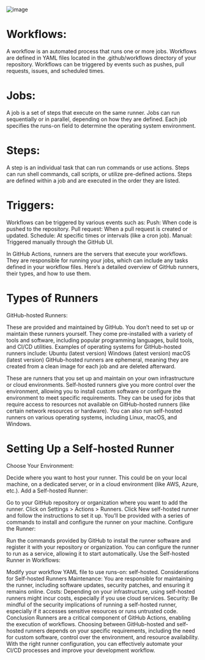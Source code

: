 ![image](https://github.com/user-attachments/assets/778c531d-4d99-4135-8576-528d644bdf3b)

# Workflows:

A workflow is an automated process that runs one or more jobs. Workflows are defined in YAML files located in the .github/workflows directory of your repository.
Workflows can be triggered by events such as pushes, pull requests, issues, and scheduled times.

# Jobs:

A job is a set of steps that execute on the same runner. Jobs can run sequentially or in parallel, depending on how they are defined.
Each job specifies the runs-on field to determine the operating system environment.

# Steps:

A step is an individual task that can run commands or use actions. Steps can run shell commands, call scripts, or utilize pre-defined actions.
Steps are defined within a job and are executed in the order they are listed.

# Triggers:

Workflows can be triggered by various events such as:
Push: When code is pushed to the repository.
Pull request: When a pull request is created or updated.
Schedule: At specific times or intervals (like a cron job).
Manual: Triggered manually through the GitHub UI.




In GitHub Actions, runners are the servers that execute your workflows. They are responsible for running your jobs, which can include any tasks defined in your workflow files. Here’s a detailed overview of GitHub runners, their types, and how to use them.

# Types of Runners
GitHub-hosted Runners:

These are provided and maintained by GitHub. You don’t need to set up or maintain these runners yourself.
They come pre-installed with a variety of tools and software, including popular programming languages, build tools, and CI/CD utilities.
Examples of operating systems for GitHub-hosted runners include:
Ubuntu (latest version)
Windows (latest version)
macOS (latest version)
GitHub-hosted runners are ephemeral, meaning they are created from a clean image for each job and are deleted afterward.

These are runners that you set up and maintain on your own infrastructure or cloud environments.
Self-hosted runners give you more control over the environment, allowing you to install custom software or configure the environment to meet specific requirements.
They can be used for jobs that require access to resources not available on GitHub-hosted runners (like certain network resources or hardware).
You can also run self-hosted runners on various operating systems, including Linux, macOS, and Windows.

# Setting Up a Self-hosted Runner
Choose Your Environment:

Decide where you want to host your runner. This could be on your local machine, on a dedicated server, or in a cloud environment (like AWS, Azure, etc.).
Add a Self-hosted Runner:

Go to your GitHub repository or organization where you want to add the runner.
Click on Settings > Actions > Runners.
Click New self-hosted runner and follow the instructions to set it up.
You’ll be provided with a series of commands to install and configure the runner on your machine.
Configure the Runner:

Run the commands provided by GitHub to install the runner software and register it with your repository or organization.
You can configure the runner to run as a service, allowing it to start automatically.
Use the Self-hosted Runner in Workflows:

Modify your workflow YAML file to use runs-on: self-hosted.
Considerations for Self-hosted Runners
Maintenance: You are responsible for maintaining the runner, including software updates, security patches, and ensuring it remains online.
Costs: Depending on your infrastructure, using self-hosted runners might incur costs, especially if you use cloud services.
Security: Be mindful of the security implications of running a self-hosted runner, especially if it accesses sensitive resources or runs untrusted code.
Conclusion
Runners are a critical component of GitHub Actions, enabling the execution of workflows. Choosing between GitHub-hosted and self-hosted runners depends on your specific requirements, including the need for custom software, control over the environment, and resource availability. With the right runner configuration, you can effectively automate your CI/CD processes and improve your development workflow.




